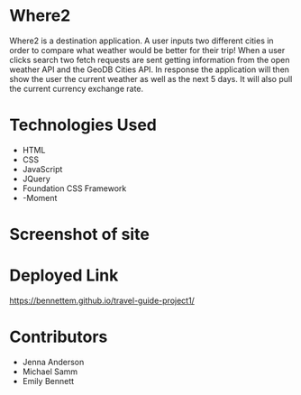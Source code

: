 # Where2

Where2 is a destination application. A user inputs two different cities in order to compare 
what weather would be better for their trip! When a user clicks search two fetch requests are sent getting information from the open weather API and the GeoDB Cities API. In response the application will then show the user the current weather as well as the next 5 days. It will also pull the current currency exchange rate.

# Technologies Used

- HTML
- CSS
- JavaScript
- JQuery
- Foundation CSS Framework
- -Moment

# Screenshot of site

# Deployed Link 

https://bennettem.github.io/travel-guide-project1/

# Contributors 
- Jenna Anderson
- Michael Samm
- Emily Bennett 
